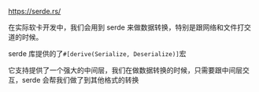 https://serde.rs/

在实际软卡开发中，我们会用到 serde 来做数据转换，特别是跟网络和文件打交道的时候。

serde 库提供的了`#[derive(Serialize, Deserialize)]`宏

它支持提供了一个强大的中间层，我们在做数据转换的时候，只需要跟中间层交互，serde 会帮我们做了到其他格式的转换

